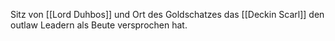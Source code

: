 Sitz von [[Lord Duhbos]] und Ort des Goldschatzes das [[Deckin Scarl]] den outlaw Leadern als Beute versprochen hat.